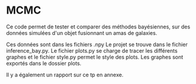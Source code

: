 # MCMC

Ce code permet de tester et comparer des méthodes bayésiennes, sur des données simulées d'un objet fusionnant un amas de galaxies.

Ces données sont dans les fichiers .npy
Le projet se trouve dans le fichier inference_bay.py.
Le fichier plots.py se charge de tracer les différents graphes et le fichier style.py permet le style des plots.
Les graphes sont exportés dans le dossier plots.

Il y a également un rapport sur ce tp en annexe. 
